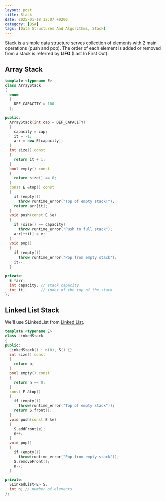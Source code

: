 ```yaml
---
layout: post
title: Stack
date: 2025-01-18 12:07 +0200
category: [DSA]
tags: [Data Structures And Algorithms, Stack]
---
```

Stack is a simple data structure serves collection of elements with 2 main operations (push and pop). The order of each element is added or removed from a stack is referred by **LIFO** (Last In First Out).

## Array Stack
```cpp
template <typename E>
class ArrayStack
{
  enum
  {
    DEF_CAPACITY = 100
  };

public:
  ArrayStack(int cap = DEF_CAPACITY)
  {
    capacity = cap;
    it = -1;
    arr = new E[capacity];
  }
  int size() const
  {
    return it + 1;
  }
  bool empty() const
  {
    return size() == 0;
  }
  const E &top() const
  {
    if (empty())
      throw runtime_error("Top of empty stack!");
    return arr[it];
  }
  void push(const E &e)
  {
    if (size() == capacity)
      throw runtime_error("Push to full stack");
    arr[++it] = e;
  }
  void pop()
  {
    if (empty())
      throw runtime_error("Pop from empty stack");
    it--;
  }

private:
  E *arr;
  int capacity; // stack capacity
  int it;       // index of the top of the stack
};
```
## Linked List Stack
We'll use SLinkedList from [Linked List](https://abdalrahmanshaban0.github.io/posts/linked-list/).
```cpp
template <typename E>
class LinkedStack
{
public:
  LinkedStack() : n(0), S() {}
  int size() const
  {
    return n;
  }
  bool empty() const
  {
    return n == 0;
  }
  const E &top()
  {
    if (empty())
      throw(runtime_error("Top of empty stack"));
    return S.front();
  }
  void push(const E &e)
  {
    S.addFront(e);
    n++;
  }
  void pop()
  {
    if (empty())
      throw(runtime_error("Pop from empty stack"));
    S.removeFront();
    n--;
  }

private:
  SLinkedList<E> S;
  int n; // number of elements
};
```